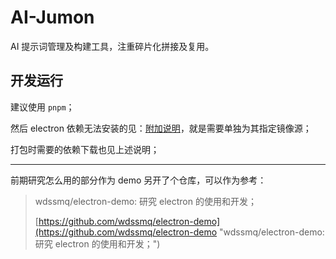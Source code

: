 # AI-Jumon
AI 提示词管理及构建工具，注重碎片化拼接及复用。


## 开发运行


建议使用 `pnpm`；

然后 electron 依赖无法安装的见：[附加说明](https://github.com/wdssmq/electron-demo/blob/main/note.md "note.md")，就是需要单独为其指定镜像源；

打包时需要的依赖下载也见上述说明；

----

前期研究怎么用的部分作为 demo 另开了个仓库，可以作为参考：

> wdssmq/electron-demo: 研究 electron 的使用和开发；
>
> [https://github.com/wdssmq/electron-demo](https://github.com/wdssmq/electron-demo "wdssmq/electron-demo: 研究 electron 的使用和开发；")

